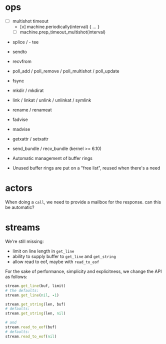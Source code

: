 # ops

- [ ] multishot timeout
  - [v] machine.periodically(interval) { ... }
  - [ ] machine.prep_timeout_multishot(interval)

- splice / - tee
- sendto
- recvfrom
- poll_add / poll_remove / poll_multishot / poll_update
- fsync
- mkdir / mkdirat
- link / linkat / unlink / unlinkat / symlink
- rename / renameat
- fadvise
- madvise
- getxattr / setxattr
- send_bundle / recv_bundle (kernel >= 6.10)

- Automatic management of buffer rings
- Unused buffer rings are put on a "free list", reused when there's a need

# actors

When doing a `call`, we need to provide a mailbox for the response. can this be
automatic?

# streams

We're still missing:

- limit on line length in `get_line`
- ability to supply buffer to `get_line` and `get_string`
- allow read to eof, maybe with `read_to_eof`

For the sake of performance, simplicity and explicitness, we change the API as follows:

```ruby
stream.get_line(buf, limit)
# the defaults:
stream.get_line(nil, -1)

stream.get_string(len, buf)
# defaults:
stream.get_string(len, nil)

# and
stream.read_to_eof(buf)
# defaults:
stream.read_to_eof(nil)
```
